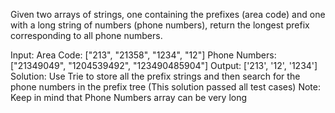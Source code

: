 Given two arrays of strings, one containing the prefixes (area code) and one with a long string of numbers (phone numbers), return the longest prefix corresponding to all phone numbers.

Input: Area Code: ["213", "21358", "1234", "12"]
Phone Numbers: ["21349049", "1204539492", "123490485904"]
Output: ['213', '12', '1234']
Solution: Use Trie to store all the prefix strings and then search for the phone numbers in the prefix tree (This solution passed all test cases)
Note: Keep in mind that Phone Numbers array can be very long